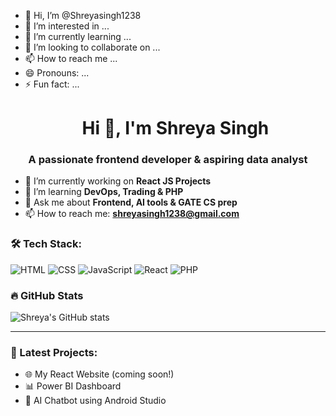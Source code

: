 - 👋 Hi, I’m @Shreyasingh1238
- 👀 I’m interested in ...
- 🌱 I’m currently learning ...
- 💞️ I’m looking to collaborate on ...
- 📫 How to reach me ...
- 😄 Pronouns: ...
- ⚡ Fun fact: ...<h1 align="center">Hi 👋, I'm Shreya Singh</h1>
<h3 align="center">A passionate frontend developer & aspiring data analyst</h3>

- 🔭 I’m currently working on **React JS Projects**
- 🌱 I’m learning **DevOps, Trading & PHP**
- 💬 Ask me about **Frontend, AI tools & GATE CS prep**
- 📫 How to reach me: **shreyasingh1238@gmail.com**

### 🛠️ Tech Stack:
![HTML](https://img.shields.io/badge/-HTML5-orange?style=flat-square&logo=html5)
![CSS](https://img.shields.io/badge/-CSS3-blue?style=flat-square&logo=css3)
![JavaScript](https://img.shields.io/badge/-JavaScript-yellow?style=flat-square&logo=javascript)
![React](https://img.shields.io/badge/-React-black?style=flat-square&logo=react)
![PHP](https://img.shields.io/badge/-PHP-blue?style=flat-square&logo=php)

### 🔥 GitHub Stats
![Shreya's GitHub stats](https://github-readme-stats.vercel.app/api?username=Shreyasingh1238&show_icons=true&theme=radical)

---

### 📌 Latest Projects:
- 🌐 My React Website (coming soon!)
- 📊 Power BI Dashboard
- 🤖 AI Chatbot using Android Studio



<!---
Shreyasingh1238/Shreyasingh1238 is a ✨ special ✨ repository because its `README.md` (this file) appears on your GitHub profile.
You can click the Preview link to take a look at your changes.
--->
